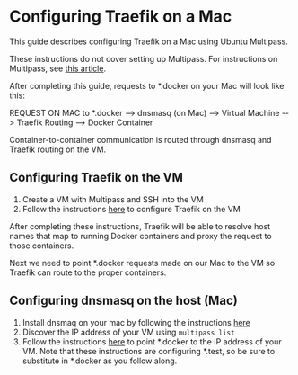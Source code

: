 # Configuring Traefik on a Mac
This guide describes configuring Traefik on a Mac using Ubuntu Multipass.

These instructions do not cover setting up Multipass. For instructions on Multipass, see [this article](https://ubuntu.com/blog/replacing-docker-desktop-on-windows-and-mac-with-multipass).

After completing this guide, requests to *.docker on your Mac will look like this:

REQUEST ON MAC to *.docker --> dnsmasq (on Mac) --> Virtual Machine --> Traefik Routing --> Docker Container

Container-to-container communication is routed through dnsmasq and Traefik routing on the VM.

## Configuring Traefik on the VM
1. Create a VM with Multipass and SSH into the VM
2. Follow the instructions [here](https://github.com/westonkd/traefik) to configure Traefik on the VM

After completing these instructions, Traefik will be able to resolve host names that map to running Docker containers and proxy the request to those containers.

Next we need to point *.docker requests made on our Mac to the VM so Traefik can route to the proper containers.

## Configuring dnsmasq on the host (Mac)
1. Install dnsmaq on your mac by following the instructions [here](https://gist.github.com/brablc/f48fef6336765212360ed3de66034b90)
2. Discover the IP address of your VM using `multipass list`
3. Follow the instructions [here](https://gist.github.com/brablc/f48fef6336765212360ed3de66034b90) to point *.docker to the IP address of your VM. Note that these instructions are configuring *.test, so be sure to substitute in *.docker as you follow along.

